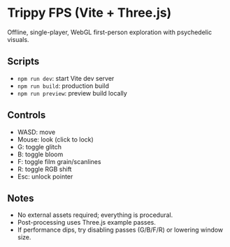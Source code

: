 # Trippy FPS (Vite + Three.js)

Offline, single-player, WebGL first-person exploration with psychedelic visuals.

## Scripts

- `npm run dev`: start Vite dev server
- `npm run build`: production build
- `npm run preview`: preview build locally

## Controls

- WASD: move
- Mouse: look (click to lock)
- G: toggle glitch
- B: toggle bloom
- F: toggle film grain/scanlines
- R: toggle RGB shift
- Esc: unlock pointer

## Notes

- No external assets required; everything is procedural.
- Post-processing uses Three.js example passes.
- If performance dips, try disabling passes (G/B/F/R) or lowering window size.
